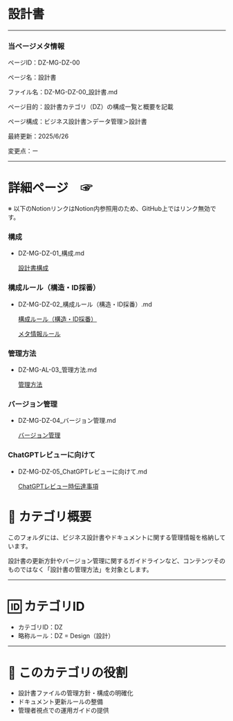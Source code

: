 # 設計書

---

### 当ページメタ情報

ページID：DZ-MG-DZ-00

ページ名：設計書

ファイル名：DZ-MG-DZ-00_設計書.md

ページ目的：設計書カテゴリ（DZ）の構成一覧と概要を記載

ページ構成：ビジネス設計書＞データ管理＞設計書

最終更新：2025/6/26

変更点：ー

---

# 詳細ページ　☞

※ 以下のNotionリンクはNotion内参照用のため、GitHub上ではリンク無効です。

### 構成

- DZ-MG-DZ-01_構成.md
    
    [設計書構成](%E8%A8%AD%E8%A8%88%E6%9B%B8%2021ecd75ce185803c9df6f8361ddaa2a9/%E8%A8%AD%E8%A8%88%E6%9B%B8%E6%A7%8B%E6%88%90%2021ecd75ce1858051b595f7b058396b6a.md)
    

### 構成ルール（構造・ID採番）

- DZ-MG-DZ-02_構成ルール（構造・ID採番）.md
    
    [構成ルール（構造・ID採番）](%E8%A8%AD%E8%A8%88%E6%9B%B8%2021ecd75ce185803c9df6f8361ddaa2a9/%E6%A7%8B%E6%88%90%E3%83%AB%E3%83%BC%E3%83%AB%EF%BC%88%E6%A7%8B%E9%80%A0%E3%83%BBID%E6%8E%A1%E7%95%AA%EF%BC%89%2021ecd75ce185802fb6faecd332c1fbb8.md)
    
    [メタ情報ルール](%E8%A8%AD%E8%A8%88%E6%9B%B8%2021ecd75ce185803c9df6f8361ddaa2a9/%E3%83%A1%E3%82%BF%E6%83%85%E5%A0%B1%E3%83%AB%E3%83%BC%E3%83%AB%20220cd75ce18580598e03f3f7dd21b724.md)
    

### 管理方法

- DZ-MG-AL-03_管理方法.md
    
    [管理方法](%E8%A8%AD%E8%A8%88%E6%9B%B8%2021ecd75ce185803c9df6f8361ddaa2a9/%E7%AE%A1%E7%90%86%E6%96%B9%E6%B3%95%20217cd75ce18580ab9c19fb36283c7bf2.md)
    

### バージョン管理

- DZ-MG-DZ-04_バージョン管理.md
    
    [バージョン管理](%E8%A8%AD%E8%A8%88%E6%9B%B8%2021ecd75ce185803c9df6f8361ddaa2a9/%E3%83%8F%E3%82%99%E3%83%BC%E3%82%B7%E3%82%99%E3%83%A7%E3%83%B3%E7%AE%A1%E7%90%86%2021ecd75ce18580f5bc96d8f2604790c1.md)
    

### ChatGPTレビューに向けて

- DZ-MG-DZ-05_ChatGPTレビューに向けて.md
    
    [ChatGPTレビュー時伝達事項](%E8%A8%AD%E8%A8%88%E6%9B%B8%2021ecd75ce185803c9df6f8361ddaa2a9/ChatGPT%E3%83%AC%E3%83%92%E3%82%99%E3%83%A5%E3%83%BC%E6%99%82%E4%BC%9D%E9%81%94%E4%BA%8B%E9%A0%85%2021fcd75ce18580fdb7abe616c08be6f0.md)
    

# 📘 カテゴリ概要

このフォルダには、ビジネス設計書やドキュメントに関する管理情報を格納しています。

設計書の更新方針やバージョン管理に関するガイドラインなど、コンテンツそのものではなく「設計書の管理方法」を対象とします。

---

# 🆔 カテゴリID

- カテゴリID：DZ
- 略称ルール：DZ = Design（設計）

---

# 🧭 このカテゴリの役割

- 設計書ファイルの管理方針・構成の明確化
- ドキュメント更新ルールの整備
- 管理者視点での運用ガイドの提供
